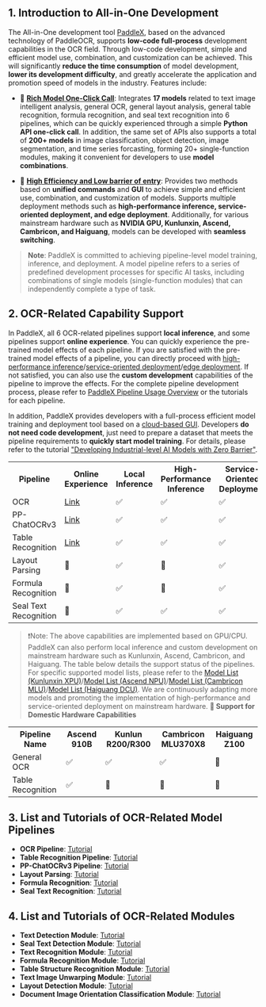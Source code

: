 ## 1. Introduction to All-in-One Development

The All-in-One development tool [PaddleX](https://github.com/PaddlePaddle/PaddleX/tree/release/3.0-beta1), based on the advanced technology of PaddleOCR, supports **low-code full-process** development capabilities in the OCR field. Through low-code development, simple and efficient model use, combination, and customization can be achieved. This will significantly **reduce the time consumption** of model development, **lower its development difficulty**, and greatly accelerate the application and promotion speed of models in the industry. Features include:

* 🎨 [**Rich Model One-Click Call**](https://paddlepaddle.github.io/PaddleOCR/latest/en/paddlex/quick_start.html): Integrates **17 models** related to text image intelligent analysis, general OCR, general layout analysis, general table recognition, formula recognition, and seal text recognition into 6 pipelines, which can be quickly experienced through a simple **Python API one-click call**. In addition, the same set of APIs also supports a total of **200+ models** in image classification, object detection, image segmentation, and time series forcasting, forming 20+ single-function modules, making it convenient for developers to use **model combinations**.

* 🚀 [**High Efficiency and Low barrier of entry**](https://paddlepaddle.github.io/PaddleOCR/latest/en/paddlex/overview.html): Provides two methods based on **unified commands** and **GUI** to achieve simple and efficient use, combination, and customization of models. Supports multiple deployment methods such as **high-performance inference, service-oriented deployment, and edge deployment**. Additionally, for various mainstream hardware such as **NVIDIA GPU, Kunlunxin, Ascend, Cambricon, and Haiguang**, models can be developed with **seamless switching**.

> **Note**: PaddleX is committed to achieving pipeline-level model training, inference, and deployment. A model pipeline refers to a series of predefined development processes for specific AI tasks, including combinations of single models (single-function modules) that can independently complete a type of task.
## 2. OCR-Related Capability Support

In PaddleX, all 6 OCR-related pipelines support **local inference**, and some pipelines support **online experience**. You can quickly experience the pre-trained model effects of each pipeline. If you are satisfied with the pre-trained model effects of a pipeline, you can directly proceed with [high-performance inference](https://github.com/PaddlePaddle/PaddleX/blob/release/3.0-beta1/docs/pipeline_deploy/high_performance_deploy_en.md)/[service-oriented deployment](https://github.com/PaddlePaddle/PaddleX/blob/release/3.0-beta1/docs/pipeline_deploy/service_deploy_en.md)/[edge deployment](https://github.com/PaddlePaddle/PaddleX/blob/release/3.0-beta1/docs/pipeline_deploy/lite_deploy_en.md). If not satisfied, you can also use the **custom development** capabilities of the pipeline to improve the effects. For the complete pipeline development process, please refer to [PaddleX Pipeline Usage Overview](https://github.com/PaddlePaddle/PaddleX/blob/release/3.0-beta1/docs/pipeline_usage/pipeline_develop_guide_en.md) or the tutorials for each pipeline.

In addition, PaddleX provides developers with a full-process efficient model training and deployment tool based on a [cloud-based GUI](https://aistudio.baidu.com/pipeline/mine). Developers **do not need code development**, just need to prepare a dataset that meets the pipeline requirements to **quickly start model training**. For details, please refer to the tutorial ["Developing Industrial-level AI Models with Zero Barrier"](https://aistudio.baidu.com/practical/introduce/546656605663301).

<table>
    <tr>
        <th>Pipeline</th>
        <th>Online Experience</th>
        <th>Local Inference</th>
        <th>High-Performance Inference</th>
        <th>Service-Oriented Deployment</th>
        <th>Edge Deployment</th>
        <th>Custom Development</th>
        <th><a href="https://aistudio.baidu.com/pipeline/mine">No-Code Development On AI Studio</a></td> 
    </tr>
    <tr>
            <tr>
        <td>OCR</td>
        <td><a href="https://aistudio.baidu.com/community/app/91660/webUI?source=appMineRecent">Link</a></td> 
        <td>✅</td>
        <td>✅</td>
        <td>✅</td>
        <td>✅</td>
        <td>✅</td>
        <td>✅</td>
    </tr>
    <tr>
        <td>PP-ChatOCRv3</td>
        <td><a href="https://aistudio.baidu.com/community/app/182491/webUI?source=appCenter">Link</a></td> 
        <td>✅</td>
        <td>✅</td>
        <td>✅</td>
        <td>🚧</td>
        <td>✅</td>
        <td>✅</td>
    </tr>
    <tr>
        <td>Table Recognition</td>
        <td><a href="https://aistudio.baidu.com/community/app/91661?source=appMineRecent">Link</a></td> 
        <td>✅</td>
        <td>✅</td>
        <td>✅</td>
        <td>🚧</td>
        <td>✅</td>
        <td>✅</td>
    </tr>
    <tr>
        <td>Layout Parsing</td>
        <td>🚧</td>
        <td>✅</td>
        <td>🚧</td>
        <td>✅</td>
        <td>🚧</td>
        <td>✅</td>
        <td>🚧</td>
    </tr>
    <tr>
        <td>Formula Recognition</td>
        <td>🚧</td>
        <td>✅</td>
        <td>🚧</td>
        <td>✅</td>
        <td>🚧</td>
        <td>✅</td>
        <td>🚧</td>
    </tr>
    <tr>
        <td>Seal Text Recognition</td>
        <td>🚧</td>
        <td>✅</td>
        <td>✅</td>
        <td>✅</td>
        <td>🚧</td>
        <td>✅</td>
        <td>🚧</td>
    </tr>
</table>


> ❗Note: The above capabilities are implemented based on GPU/CPU. PaddleX can also perform local inference and custom development on mainstream hardware such as Kunlunxin, Ascend, Cambricon, and Haiguang. The table below details the support status of the pipelines. For specific supported model lists, please refer to the [Model List (Kunlunxin XPU)](https://github.com/PaddlePaddle/PaddleX/blob/release/3.0-beta1/docs/support_list/model_list_xpu_en.md)/[Model List (Ascend NPU)](https://github.com/PaddlePaddle/PaddleX/blob/release/3.0-beta1/docs/support_list/model_list_npu_en.md)/[Model List (Cambricon MLU)](https://github.com/PaddlePaddle/PaddleX/blob/release/3.0-beta1/docs/support_list/model_list_mlu_en.md)/[Model List (Haiguang DCU)](https://github.com/PaddlePaddle/PaddleX/blob/release/3.0-beta1/docs/support_list/model_list_dcu_en.md). We are continuously adapting more models and promoting the implementation of high-performance and service-oriented deployment on mainstream hardware.
**🚀 Support for Domestic Hardware Capabilities**

<table>
  <tr>
    <th>Pipeline Name</th>
    <th>Ascend 910B</th>
    <th>Kunlun R200/R300</th>
    <th>Cambricon MLU370X8</th>
    <th>Haiguang Z100</th>
  </tr>
  <tr>
    <td>General OCR</td>
    <td>✅</td>
    <td>✅</td>
    <td>✅</td>
    <td>🚧</td>
  </tr>
  <tr>
    <td>Table Recognition</td>
    <td>✅</td>
    <td>🚧</td>
    <td>🚧</td>
    <td>🚧</td>
  </tr>
</table>

## 3. List and Tutorials of OCR-Related Model Pipelines

- **OCR Pipeline**: [Tutorial](https://github.com/PaddlePaddle/PaddleX/blob/release/3.0-beta1/docs/pipeline_usage/tutorials/ocr_pipelines/OCR_en.md)
- **Table Recognition Pipeline**: [Tutorial](https://github.com/PaddlePaddle/PaddleX/blob/release/3.0-beta1/docs/pipeline_usage/tutorials/ocr_pipelines/table_recognition_en.md)
- **PP-ChatOCRv3 Pipeline**: [Tutorial](https://github.com/PaddlePaddle/PaddleX/blob/release/3.0-beta1/docs/pipeline_usage/tutorials/information_extration_pipelines/document_scene_information_extraction_en.md)
- **Layout Parsing**: [Tutorial](https://github.com/PaddlePaddle/PaddleX/blob/release/3.0-beta1/docs/pipeline_usage/tutorials/ocr_pipelines/layout_parsing_en.md)
- **Formula Recognition**: [Tutorial](https://github.com/PaddlePaddle/PaddleX/blob/release/3.0-beta1/docs/pipeline_usage/tutorials/ocr_pipelines/formula_recognition_en.md)
- **Seal Text Recognition**: [Tutorial](https://github.com/PaddlePaddle/PaddleX/blob/release/3.0-beta1/docs/pipeline_usage/tutorials/ocr_pipelines/seal_recognition_en.md)

## 4. List and Tutorials of OCR-Related Modules

- **Text Detection Module**: [Tutorial](https://github.com/PaddlePaddle/PaddleX/blob/release/3.0-beta1/docs/module_usage/tutorials/ocr_modules/text_detection_en.md)
- **Seal Text Detection Module**: [Tutorial](https://github.com/PaddlePaddle/PaddleX/blob/release/3.0-beta1/docs/module_usage/tutorials/ocr_modules/seal_text_detection_en.md)
- **Text Recognition Module**: [Tutorial](https://github.com/PaddlePaddle/PaddleX/blob/release/3.0-beta1/docs/module_usage/tutorials/ocr_modules/text_recognition_en.md)
- **Formula Recognition Module**: [Tutorial](https://github.com/PaddlePaddle/PaddleX/blob/release/3.0-beta1/docs/module_usage/tutorials/ocr_modules/formula_recognition_en.md)
- **Table Structure Recognition Module**: [Tutorial](https://github.com/PaddlePaddle/PaddleX/blob/release/3.0-beta1/docs/module_usage/tutorials/ocr_modules/table_structure_recognition_en.md)
- **Text Image Unwarping Module**: [Tutorial](https://github.com/PaddlePaddle/PaddleX/blob/release/3.0-beta1/docs/module_usage/tutorials/ocr_modules/text_image_unwarping_en.md)
- **Layout Detection Module**: [Tutorial](https://github.com/PaddlePaddle/PaddleX/blob/release/3.0-beta1/docs/module_usage/tutorials/ocr_modules/layout_detection_en.md)
- **Document Image Orientation Classification Module**: [Tutorial](https://github.com/PaddlePaddle/PaddleX/blob/release/3.0-beta1/docs/module_usage/tutorials/ocr_modules/doc_img_orientation_classification_en.md)
